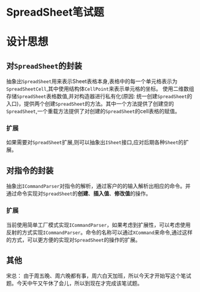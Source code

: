 # SpreadSheet笔试题

# 设计思想
## 对`SpreadSheet`的封装
抽象出`SpreadSheet`用来表示Sheet表格本身,表格中的每一个单元格表示为`SpreadSheetCell`,其中使用结构体`CellPoint`来表示单元格的坐标。
使用二维数组存储`SpreadSheet`表格数值,并对构造器进行私有化(原因: 统一创建`SpreadSheet`的入口)，提供两个创建`SpreadSheet`的方法。其中一个方法提供了创建空的`SpreadSheet`,一个重载方法提供了对创建的`SpreadSheet`的cell表格的赋值。
### 扩展
如果需要对`SpreadSheet`扩展,则可以抽象出`ISheet`接口,应对后期各种`Sheet`的扩展。

## 对指令的封装
抽象出`ICommandParser`对指令的解析，通过客户的的输入解析出相应的命令。并通过命令实现对`SpreadSheet`的**创建**、**插入值**、**修改值**的操作。

### 扩展
当前使用简单工厂模式实现`ICommandParser`，如果考虑到扩展性，可以考虑使用反射的方式实现`ICommandParser`。命令的名称可以通过`XCommand`来命令,通过这样的方式，可以更方便的实现对`SpreadSheet`的操作的扩展。

## 其他
宋总：
由于周五晚、周六晚都有事，周六白天加班，所以今天才开始写这个笔试题。今天中午又午休了会儿，所以到现在才完成该笔试题。
